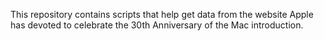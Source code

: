 This repository contains scripts that help get data from the website Apple has devoted to celebrate the 30th Anniversary of the Mac introduction.